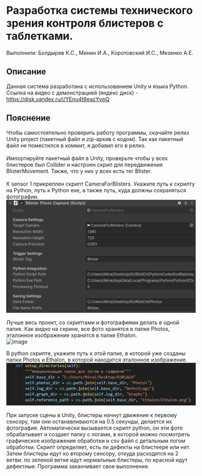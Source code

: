 # Разработка системы технического зрения контроля блистеров с таблетками.
Выполнили: Болдырев К.С., Минин И.А., Коротовский И.С., Мезенко А.Е.

## Описание
Данная система разработана с использованием Unity и языка Python. \
Ссылка на видео с демонстрацией (яндекс диск) - https://disk.yandex.ru/i/YEnu4t8eazYvpQ

## Пояснение
Чтобы самостоятельно проверить работу программы, скачайте релиз Unity project (пакетный файл и zip-архив с кодом). Так как пакетный файл не поместился в коммит, я добавил его в релиз. \
\
Импортируйте пакетный файл в Unity, проверьте чтобы у всех блистеров был Collider и настроен скрип для передвижения BlisterMovement. Также, что у них у всех есть тег Blister. \
\
К sensor 1 прикреплен скрипт CameraForBlisters. Укажите путь к скрипту на Python, путь к Python exe, а также путь, куда должны сохраняться фотографии. \
![image](https://github.com/KuraiMirai/Blister-CV/blob/main/Images/%D0%A1%D0%BD%D0%B8%D0%BC%D0%BE%D0%BA%20%D1%8D%D0%BA%D1%80%D0%B0%D0%BD%D0%B0%202025-06-16%20010316.png)

Лучше весь проект, со скриптами и фотографиями делать в одной папке. Как видно на скрине, все фото хранятся в папке Photos, эталонное изображение хранится в папке Ethalon. \
![image]()

В python скрипте, укажите путь к этой папке, в которой уже созданы папки Photos и Ethalon, в которой находится эталонное изображение. \
![image](https://github.com/KuraiMirai/Blister-CV/blob/main/Images/%D0%A1%D0%BD%D0%B8%D0%BC%D0%BE%D0%BA%20%D1%8D%D0%BA%D1%80%D0%B0%D0%BD%D0%B0%202025-06-16%20010623.png)

При запуске сцены в Unity, блистеры начнут движение к первому сенсору, там они останавливаются на 0.5 секунды, делается их фотография. Автоматически вызывается скрипт python, он эти фото обрабатывает и создает папку с логами, в которой можно посмотреть графическое изображение обработки и csv файл с детальным логом обработки. Скрипт определяет, есть ли дефекты на блистеере или нет. Затем блистеры идут ко второму сенсору, откуда расходятся на 2 ветви: по зеленой ветке идут нормальные блистеры, по красной идут дефектные. Программа заканчивает свое выполнение.
